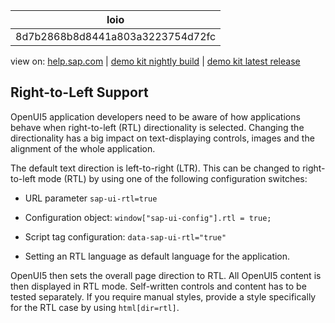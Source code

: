 | loio |
| -----|
| 8d7b2868b8d8441a803a3223754d72fc |

<div id="loio">

view on: [help.sap.com](https://help.sap.com/viewer/DRAFT/3237636b137e43519a20ad5513c49ccb/latest/en-US/8d7b2868b8d8441a803a3223754d72fc.html) | [demo kit nightly build](https://openui5nightly.hana.ondemand.com/#/topic/8d7b2868b8d8441a803a3223754d72fc) | [demo kit latest release](https://openui5.hana.ondemand.com/#/topic/8d7b2868b8d8441a803a3223754d72fc)</div>
<!-- loio8d7b2868b8d8441a803a3223754d72fc -->

## Right-to-Left Support

OpenUI5 application developers need to be aware of how applications behave when right-to-left \(RTL\) directionality is selected. Changing the directionality has a big impact on text-displaying controls, images and the alignment of the whole application.

The default text direction is left-to-right \(LTR\). This can be changed to right-to-left mode \(RTL\) by using one of the following configuration switches:

-   URL parameter `sap-ui-rtl=true`

-   Configuration object: `window["sap-ui-config"].rtl = true;` 

-   Script tag configuration: `data-sap-ui-rtl="true"` 

-   Setting an RTL language as default language for the application.


OpenUI5 then sets the overall page direction to RTL. All OpenUI5 content is then displayed in RTL mode. Self-written controls and content has to be tested separately. If you require manual styles, provide a style specifically for the RTL case by using `html[dir=rtl]`.

